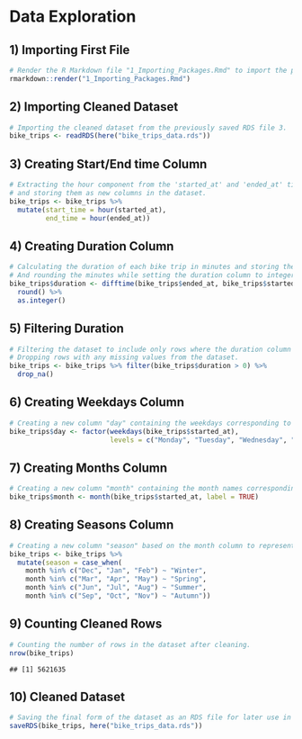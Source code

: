Data Exploration
================

## 1) Importing First File

``` r
# Render the R Markdown file "1_Importing_Packages.Rmd" to import the packages.
rmarkdown::render("1_Importing_Packages.Rmd")
```

## 2) Importing Cleaned Dataset

``` r
# Importing the cleaned dataset from the previously saved RDS file 3.
bike_trips <- readRDS(here("bike_trips_data.rds"))
```

## 3) Creating Start/End time Column

``` r
# Extracting the hour component from the 'started_at' and 'ended_at' timestamps,
# and storing them as new columns in the dataset.
bike_trips <- bike_trips %>%
  mutate(start_time = hour(started_at),
         end_time = hour(ended_at))
```

## 4) Creating Duration Column

``` r
# Calculating the duration of each bike trip in minutes and storing the result as a new column in the dataset,
# And rounding the minutes while setting the duration column to integer data type.
bike_trips$duration <- difftime(bike_trips$ended_at, bike_trips$started_at, units = "mins") %>% 
  round() %>% 
  as.integer()
```

## 5) Filtering Duration

``` r
# Filtering the dataset to include only rows where the duration column is greater than 0.
# Dropping rows with any missing values from the dataset.
bike_trips <- bike_trips %>% filter(bike_trips$duration > 0) %>% 
  drop_na()
```

## 6) Creating Weekdays Column

``` r
# Creating a new column "day" containing the weekdays corresponding to the started_at timestamps column.
bike_trips$day <- factor(weekdays(bike_trips$started_at), 
                         levels = c("Monday", "Tuesday", "Wednesday", "Thursday", "Friday", "Saturday", "Sunday"))
```

## 7) Creating Months Column

``` r
# Creating a new column "month" containing the month names corresponding to the started_at timestamps column.
bike_trips$month <- month(bike_trips$started_at, label = TRUE)
```

## 8) Creating Seasons Column

``` r
# Creating a new column "season" based on the month column to represent the seasons of the year.
bike_trips <- bike_trips %>% 
  mutate(season = case_when(
    month %in% c("Dec", "Jan", "Feb") ~ "Winter",
    month %in% c("Mar", "Apr", "May") ~ "Spring",
    month %in% c("Jun", "Jul", "Aug") ~ "Summer",
    month %in% c("Sep", "Oct", "Nov") ~ "Autumn"))
```

## 9) Counting Cleaned Rows

``` r
# Counting the number of rows in the dataset after cleaning.
nrow(bike_trips)
```

    ## [1] 5621635

## 10) Cleaned Dataset

``` r
# Saving the final form of the dataset as an RDS file for later use in data visualizations step.
saveRDS(bike_trips, here("bike_trips_data.rds"))
```
